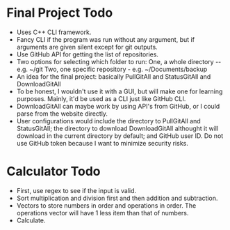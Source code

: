 # Final Project Todo
- Uses C++ CLI framework.
- Fancy CLI if the program was run without any argument,
  but if arguments are given silent except for git outputs.
- Use GitHub API for getting the list of repositories.
- Two options for selecting which folder to run:
  One, a whole directory -- e.g. ~/git
  Two, one specific repository - e.g. ~/Documents/backup
- An idea for the final project: basically
PullGitAll and StatusGitAll and
DownloadGitAll
- To be honest, I wouldn't use it with a
GUI, but will make one for learning purposes.
Mainly, it'd be used as a CLI just like
GitHub CLI.
- DownloadGitAll can maybe work by using
API's from GitHub, or I could parse from
the website directly.
- User configurations would include
the directory to PullGitAll and StatusGitAll;
the directory to download DownloadGitAll
althought it will download in the current
directory by default; and GitHub user ID.
Do not use GitHub token because I want to
minimize security risks.

# Calculator Todo
- First, use regex to see if the input
is valid.
- Sort multiplication and division first
and then addition and subtraction.
- Vectors to store numbers in order and
operations in order. The operations vector
will have 1 less item than that of numbers.
- Calculate.

